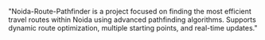"Noida-Route-Pathfinder is a project focused on finding the most efficient travel routes within Noida using advanced pathfinding algorithms. Supports dynamic route optimization, multiple starting points, and real-time updates." 
